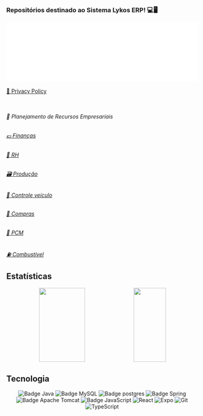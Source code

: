 ### Repositórios destinado ao Sistema Lykos ERP! 💻🖥️

<div align="center">
 <img src="https://github.com/LykosErp/LykosErp/blob/main/IMG/logo-lykos-white.png?raw=true" alt="Lykos IMG"/>
</div>
 <p align="left">
 <a href="https://github.com/LykosErp/PrivacyPolicy/blob/main/apps/TexasHoldem.md"> 🔏 Privacy Policy</a>
 </p>
</br>
 
<p>
 <h6>🏬 Planejamento de Recursos Empresariais</h6>
 <h6><a href="#"/>💶 Finanças</a></h6>
 <h6><a href="https://github.com/LykosErp/Recursos-Humanos"/>🤵 RH</a></h6>
 <h6><a href="#"/>🗃️ Produção</a></h6>
 <h6><a href="https://github.com/LykosErp/ControleViagem"/>🚗 Controle veículo</a></h6>
 <h6><a href="https://github.com/LykosErp/ControleVendaAlcool"/>🧺 Compras</a></h6>
 <h6><a href="https://github.com/LykosErp/PCM"/>🧭 PCM</a></h6>
 <h6><a href="https://github.com/LykosErp/Abastecimento"/>⛽ Combustível</a></h6>
</p>


## Estatísticas

<div align="center">
  <img width="49%" height="195px" src="https://github-readme-stats.vercel.app/api?username=LykosErp&show_icons=true&count_private=true&hide_border=true&title_color=5D3FD3&icon_color=5D3FD3&text_color=c9d1d9&bg_color=0d1117" /> 
  <img width="41%" height="195px" src="https://github-readme-stats.vercel.app/api/top-langs/?username=LykosErp&layout=compact&hide_border=true&title_color=5D3FD3&text_color=5D3FD3&bg_color=0d1117" />
</div>


## Tecnologia
<div align="center">
    <img src="https://img.shields.io/badge/java-%23ED8B00.svg?style=for-the-badge&logo=openjdk&logoColor=white" alt="Badge Java">
    <img src="https://img.shields.io/badge/mysql-4479A1.svg?style=for-the-badge&logo=mysql&logoColor=white" alt="Badge MySQL">
    <img src="https://img.shields.io/badge/PostgreSQL-316192?style=for-the-badge&logo=postgresql&logoColor=white" alt="Badge postgres">
    <img src="https://img.shields.io/badge/spring-%236DB33F.svg?style=for-the-badge&logo=spring&logoColor=white" alt="Badge Spring">
    <img src="https://img.shields.io/badge/apache%20tomcat-%23F8DC75.svg?style=for-the-badge&logo=apache-tomcat&logoColor=black" alt="Badge Apache Tomcat">
    <img src="https://img.shields.io/badge/JavaScript-323330?style=for-the-badge&logo=javascript&logoColor=F7DF1E" alt="Badge JavaScript">
    <img src="https://img.shields.io/badge/React_Native-20232A?style=for-the-badge&logo=react&logoColor=61DAFB" alt="React">
    <img src="https://img.shields.io/badge/Expo-1B1F23?style=for-the-badge&logo=expo&logoColor=green" alt="Expo">
    <img src="https://img.shields.io/badge/GitHub-100000?style=for-the-badge&logo=github&logoColor=red" alt="Git">
    <img src="https://img.shields.io/badge/TypeScript-007ACC?style=for-the-badge&logo=typescript&logoColor=white" alt="TypeScript">
 
</div>


